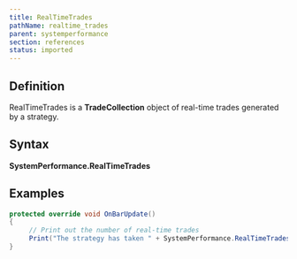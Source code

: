 ```yaml
---
title: RealTimeTrades
pathName: realtime_trades
parent: systemperformance
section: references
status: imported
---
```


## Definition

RealTimeTrades is a **TradeCollection** object of real-time trades generated by a strategy.

## Syntax

**SystemPerformance.RealTimeTrades**

## Examples

```csharp
protected override void OnBarUpdate()
{
     // Print out the number of real-time trades
     Print("The strategy has taken " + SystemPerformance.RealTimeTrades.Count + " real-time trades.");
}

```
